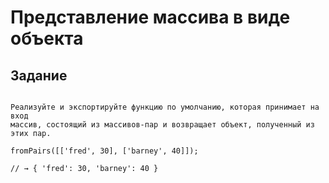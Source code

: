 # Представление массива в виде объекта

 ## Задание
```

Реализуйте и экспортируйте функцию по умолчанию, которая принимает на вход 
массив, состоящий из массивов-пар и возвращает объект, полученный из этих пар.

fromPairs([['fred', 30], ['barney', 40]]);

// → { 'fred': 30, 'barney': 40 }



```

